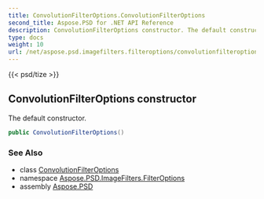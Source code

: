 ```yaml
---
title: ConvolutionFilterOptions.ConvolutionFilterOptions
second_title: Aspose.PSD for .NET API Reference
description: ConvolutionFilterOptions constructor. The default constructor
type: docs
weight: 10
url: /net/aspose.psd.imagefilters.filteroptions/convolutionfilteroptions/convolutionfilteroptions/
---
```

{{< psd/tize >}}
## ConvolutionFilterOptions constructor

The default constructor.

```csharp
public ConvolutionFilterOptions()
```

### See Also

* class [ConvolutionFilterOptions](../)
* namespace [Aspose.PSD.ImageFilters.FilterOptions](../../convolutionfilteroptions/)
* assembly [Aspose.PSD](../../../)


